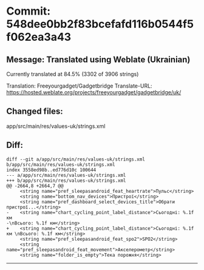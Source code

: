 # Commit: 548dee0bb2f83bcefafd116b0544f5f062ea3a43
## Message: Translated using Weblate (Ukrainian)

Currently translated at 84.5% (3302 of 3906 strings)

Translation: Freeyourgadget/Gadgetbridge
Translate-URL: https://hosted.weblate.org/projects/freeyourgadget/gadgetbridge/uk/
## Changed files:
app/src/main/res/values-uk/strings.xml

## Diff:
```
diff --git a/app/src/main/res/values-uk/strings.xml b/app/src/main/res/values-uk/strings.xml
index 3558ed98b..ed776d10c 100644
--- a/app/src/main/res/values-uk/strings.xml
+++ b/app/src/main/res/values-uk/strings.xml
@@ -2664,8 +2664,7 @@
     <string name="pref_sleepasandroid_feat_heartrate">Пульс</string>
     <string name="bottom_nav_devices">Пристрої</string>
     <string name="pref_dashboard_select_devices_title">Обрати пристрої...</string>
-    <string name="chart_cycling_point_label_distance">Сьогодні: %.1f км
-\nВсього: %.1f км</string>
+    <string name="chart_cycling_point_label_distance">Сьогодні: %.1f км \nВсього: %.1f км</string>
     <string name="pref_sleepasandroid_feat_spo2">SPO2</string>
     <string name="pref_sleepasandroid_feat_movement">Акселерометр</string>
     <string name="folder_is_empty">Тека порожня</string>
```
-----------------------------------
